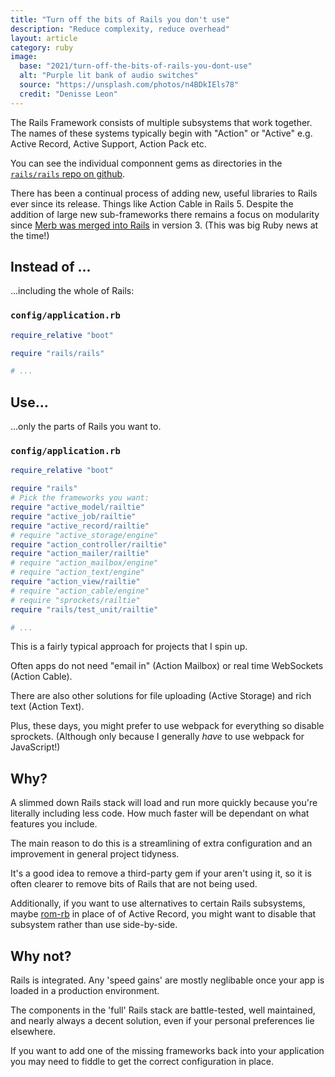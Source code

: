 ```yaml
---
title: "Turn off the bits of Rails you don't use"
description: "Reduce complexity, reduce overhead"
layout: article
category: ruby
image:
  base: "2021/turn-off-the-bits-of-rails-you-dont-use"
  alt: "Purple lit bank of audio switches"
  source: "https://unsplash.com/photos/n4BDkIEls78"
  credit: "Denisse Leon"
---
```


The Rails Framework consists of multiple subsystems that work together. The names of these systems typically begin with "Action" or "Active" e.g. Active Record, Active Support, Action Pack etc.

You can see the individual componnent gems as directories in the [`rails/rails` repo on github](https://github.com/rails/rails).

There has been a continual process of adding new, useful libraries to Rails ever since its release. Things like Action Cable in Rails 5. Despite the addition of large new sub-frameworks there remains a focus on modularity since [Merb was merged into Rails](https://yehudakatz.com/2008/12/23/rails-and-merb-merge/) in version 3. (This was big Ruby news at the time!)


## Instead of ...

...including the whole of Rails:

### `config/application.rb`

```ruby
require_relative "boot"

require "rails/rails"

# ...
```


## Use...

...only the parts of Rails you want to.

### `config/application.rb`

```ruby
require_relative "boot"

require "rails"
# Pick the frameworks you want:
require "active_model/railtie"
require "active_job/railtie"
require "active_record/railtie"
# require "active_storage/engine"
require "action_controller/railtie"
require "action_mailer/railtie"
# require "action_mailbox/engine"
# require "action_text/engine"
require "action_view/railtie"
# require "action_cable/engine"
# require "sprockets/railtie"
require "rails/test_unit/railtie"

# ...
```

This is a fairly typical approach for projects that I spin up.

Often apps do not need "email in" (Action Mailbox) or real time WebSockets (Action Cable).

There are also other solutions for file uploading (Active Storage) and rich text (Action Text).

Plus, these days, you might prefer to use webpack for everything so disable sprockets. (Although only because I generally _have_ to use webpack for JavaScript!)


## Why?

A slimmed down Rails stack will load and run more quickly because you're literally including less code. How much faster will be dependant on what features you include.

The main reason to do this is a streamlining of extra configuration and an improvement in general project tidyness.

It's a good idea to remove a third-party gem if your aren't using it, so it is often clearer to remove bits of Rails that are not being used.

Additionally, if you want to use alternatives to certain Rails subsystems, maybe [rom-rb](https://rom-rb.org) in place of of Active Record, you might want to disable that subsystem rather than use side-by-side.

## Why not?

Rails is integrated. Any 'speed gains' are mostly neglibable once your app is loaded in a production environment.

The components in the 'full' Rails stack are battle-tested, well maintained, and nearly always a decent solution, even if your personal preferences lie elsewhere.

If you want to add one of the missing frameworks back into your application you may need to fiddle to get the correct configuration in place.
